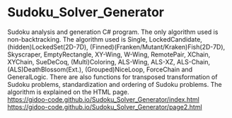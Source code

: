# Sudoku_Solver_Generator
 Sudoku analysis and generation C# program. 
 The only algorithm used is non-backtracking.
 The algorithm used is 
   Single, LockedCandidate, (hidden)LockedSet(2D-7D),
   (Finned)(Franken/Mutant/Kraken)Fish(2D-7D),
   Skyscraper, EmptyRectangle, XY-Wing, W-Wing, RemotePair, XChain, XYChain,
   SueDeCoq, (Multi)Coloring,
   ALS-Wing, ALS-XZ, ALS-Chain,
   (ALS)DeathBlossom(Ext.), (Grouped)NiceLoop, ForceChain and
   GeneralLogic. 
There are also functions for transposed transformation of Sudoku problems, standardization and ordering of Sudoku problems.
The algorithm is explained on the HTML page. <br>
https://gidoo-code.github.io/Sudoku_Solver_Generator/index.html<br>
https://gidoo-code.github.io/Sudoku_Solver_Generator/page2.html
